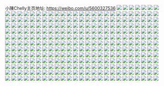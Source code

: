 小陳Chelly主页地址: https://weibo.com/u/5600327536 
![](https://wx4.sinaimg.cn/mw2000/00670p1uly1h93k20fsuoj30u014h7a1.jpg) 
![](https://wx4.sinaimg.cn/mw2000/00670p1uly1h93k20mxw1j30u015aq8y.jpg) 
![](https://wx4.sinaimg.cn/mw2000/00670p1uly1h93k20vmrxj30u014qgrg.jpg) 
![](https://wx4.sinaimg.cn/mw2000/00670p1uly1h8xqowousnj30u01240z0.jpg) 
![](https://wx4.sinaimg.cn/mw2000/00670p1uly1h8xm3qltnaj30u0140aia.jpg) 
![](https://wx4.sinaimg.cn/mw2000/00670p1uly1h8xm3s2avsj30u0140wm5.jpg) 
![](https://wx4.sinaimg.cn/mw2000/00670p1uly1h8xm3sp3z9j30u0140jwg.jpg) 
![](https://wx4.sinaimg.cn/mw2000/00670p1uly1h8xm3tizuxj30u0140te7.jpg) 
![](https://wx4.sinaimg.cn/mw2000/00670p1uly1h8xm3pqqa4j30u014078d.jpg) 
![](https://wx4.sinaimg.cn/mw2000/00670p1uly1h8xm3rawiyj30u0140qcj.jpg) 
![](https://wx4.sinaimg.cn/mw2000/00670p1uly1h8xm3u0xocj30u01hcgtj.jpg) 
![](https://wx4.sinaimg.cn/mw2000/00670p1uly1h8xm4sthf8j30u0140qcn.jpg) 
![](https://wx4.sinaimg.cn/mw2000/00670p1uly1h8xm5akotcj30u0140gqz.jpg) 
![](https://wx4.sinaimg.cn/mw2000/00670p1uly1h8vg95r6sej30u00u07ab.jpg) 
![](https://wx4.sinaimg.cn/mw2000/00670p1uly1h8mycswoggj31r03401ky.jpg) 
![](https://wx4.sinaimg.cn/mw2000/00670p1uly1h8ikyafxvaj30u00u0tgc.jpg) 
![](https://wx4.sinaimg.cn/mw2000/00670p1uly1h8ikybkwioj30u00u0n54.jpg) 
![](https://wx4.sinaimg.cn/mw2000/00670p1uly1h8ikydu0gcj30u00u045v.jpg) 
![](https://wx4.sinaimg.cn/mw2000/00670p1uly1h8ikyb0fxlj30u00u0wm6.jpg) 
![](https://wx4.sinaimg.cn/mw2000/00670p1uly1h8d21e6s70j30wi1gen56.jpg) 
![](https://wx4.sinaimg.cn/mw2000/00670p1uly1h8d2176cpqj30wi1lngu4.jpg) 
![](https://wx4.sinaimg.cn/mw2000/00670p1uly1h83mqgdwfcj30u014046n.jpg) 
![](https://wx4.sinaimg.cn/mw2000/00670p1uly1h83mqiza5bj30u01hcgw3.jpg) 
![](https://wx4.sinaimg.cn/mw2000/00670p1uly1h7zweuwfklj32c02c01kz.jpg) 
![](https://wx4.sinaimg.cn/mw2000/00670p1uly1h7zwezhg2ij33402c0kjm.jpg) 
![](https://wx4.sinaimg.cn/mw2000/00670p1uly1h7zwerh237j32c02c0b29.jpg) 
![](https://wx4.sinaimg.cn/mw2000/00670p1uly1h7xxnn9n2kj30u0140agd.jpg) 
![](https://wx4.sinaimg.cn/mw2000/00670p1uly1h7xxnj532cj30u0140grp.jpg) 
![](https://wx4.sinaimg.cn/mw2000/00670p1uly1h7xxnqo6f3j30u0140ag2.jpg) 
![](https://wx4.sinaimg.cn/mw2000/00670p1uly1h7sxzaw1qqj30u00u0wix.jpg) 
![](https://wx4.sinaimg.cn/mw2000/00670p1uly1h7pqxtywwvj30u0140tbu.jpg) 
![](https://wx4.sinaimg.cn/mw2000/00670p1uly1h7pqxq1s1aj30u0140k26.jpg) 
![](https://wx4.sinaimg.cn/mw2000/00670p1uly1h7pqxp97q5j30u01hcgsq.jpg) 
![](https://wx4.sinaimg.cn/mw2000/00670p1uly1h7pqxonvtmj30u014uk95.jpg) 
![](https://wx4.sinaimg.cn/mw2000/00670p1uly1h7pqxnbvygj30u014jte1.jpg) 
![](https://wx4.sinaimg.cn/mw2000/00670p1uly1h7nnbrtnaij31r02ojx6p.jpg) 
![](https://wx4.sinaimg.cn/mw2000/00670p1uly1h7nn6e0orjj31cu2es1kx.jpg) 
![](https://wx4.sinaimg.cn/mw2000/00670p1uly1h7nn60sgcpj31r02s3u0x.jpg) 
![](https://wx4.sinaimg.cn/mw2000/00670p1uly1h7nn63wnjvj31qw2m5u0x.jpg) 
![](https://wx4.sinaimg.cn/mw2000/00670p1uly1h7nn6c9480j31r03407wi.jpg) 
![](https://wx4.sinaimg.cn/mw2000/00670p1uly1h7nn6n3a3yj32c02c0x6p.jpg) 
![](https://wx4.sinaimg.cn/mw2000/00670p1uly1h7nn6k1r7tj32c02c04qq.jpg) 
![](https://wx4.sinaimg.cn/mw2000/00670p1uly1h7nn5y9dgjj32c02c0qv5.jpg) 
![](https://wx4.sinaimg.cn/mw2000/00670p1uly1h7n9fmjx2fj335s35sx6t.jpg) 
![](https://wx4.sinaimg.cn/mw2000/00670p1uly1h7n9fp3thnj335s35s1l2.jpg) 
![](https://wx4.sinaimg.cn/mw2000/00670p1uly1h7n9frfv4jj335s35s1l2.jpg) 
![](https://wx4.sinaimg.cn/mw2000/00670p1uly1h7m8mea4bkj30u01hcwln.jpg) 
![](https://wx4.sinaimg.cn/mw2000/00670p1uly1h7m8mdpcndj30u01c00zf.jpg) 
![](https://wx4.sinaimg.cn/mw2000/00670p1uly1h7m8mfx8daj30u01hd11y.jpg) 
![](https://wx4.sinaimg.cn/mw2000/00670p1uly1h7m8meu73qj30u0140gqt.jpg) 
![](https://wx4.sinaimg.cn/mw2000/00670p1uly1h7fdqnitrrj32c03401l1.jpg) 
![](https://wx4.sinaimg.cn/mw2000/00670p1uly1h7fdqit4wcj32c0340wrh.jpg) 
![](https://wx4.sinaimg.cn/mw2000/00670p1uly1h79r51k3g0j31o02801ag.jpg) 
![](https://wx4.sinaimg.cn/mw2000/00670p1uly1h77gp4vc9kj32c03407nd.jpg) 
![](https://wx4.sinaimg.cn/mw2000/00670p1uly1h71khljzvcj31o0280x6q.jpg) 
![](https://wx4.sinaimg.cn/mw2000/00670p1uly1h71khmxzq9j31o0280x6q.jpg) 
![](https://wx4.sinaimg.cn/mw2000/00670p1uly1h71khpvq4dj31r0340b2b.jpg) 
![](https://wx4.sinaimg.cn/mw2000/00670p1uly1h6wv46lgyfj31o01o0qv5.jpg) 
![](https://wx4.sinaimg.cn/mw2000/00670p1uly1h6wv45csspj31n726xnad.jpg) 
![](https://wx4.sinaimg.cn/mw2000/00670p1uly1h6uphy3cm8j31md1s8jtc.jpg) 
![](https://wx4.sinaimg.cn/mw2000/00670p1uly1h6u4gu1y7bj30wi1fydhi.jpg) 
![](https://wx4.sinaimg.cn/mw2000/00670p1uly1h6u4guf442j30wi1lnq9j.jpg) 
![](https://wx4.sinaimg.cn/mw2000/00670p1uly1h6u4gux66kj30u01hc4qp.jpg) 
![](https://wx4.sinaimg.cn/mw2000/00670p1uly1h6u4gxe476j32c03407wj.jpg) 
![](https://wx4.sinaimg.cn/mw2000/00670p1uly1h6u4gzuecij32c03401l3.jpg) 
![](https://wx4.sinaimg.cn/mw2000/00670p1uly1h6u4h1iijaj31r03404qs.jpg) 
![](https://wx4.sinaimg.cn/mw2000/00670p1uly1h6u4h2cvtsj31j02ps4bl.jpg) 
![](https://wx4.sinaimg.cn/mw2000/00670p1uly1h6u4gtsfelj32c03401ky.jpg) 
![](https://wx4.sinaimg.cn/mw2000/00670p1uly1h6u4h66odaj32c03401kz.jpg) 
![](https://wx4.sinaimg.cn/mw2000/00670p1uly1h6sab12y77j32c0340e83.jpg) 
![](https://wx4.sinaimg.cn/mw2000/00670p1uly1h6sab3psp9j32c0340x68.jpg) 
![](https://wx4.sinaimg.cn/mw2000/00670p1uly1h6sab4dyzyj33401r0e81.jpg) 
![](https://wx4.sinaimg.cn/mw2000/00670p1uly1h6sab5jz6tj30u011in2t.jpg) 
![](https://wx4.sinaimg.cn/mw2000/00670p1uly1h6sab5srg6j31420u0k5f.jpg) 
![](https://wx4.sinaimg.cn/mw2000/00670p1uly1h6sab5ziovj31400u0n5d.jpg) 
![](https://wx4.sinaimg.cn/mw2000/00670p1uly1h6q8mpwn13j30u01404ei.jpg) 
![](https://wx4.sinaimg.cn/mw2000/00670p1uly1h6q8lundqwj30u01403zq.jpg) 
![](https://wx4.sinaimg.cn/mw2000/00670p1uly1h6q8lwyh7fj32c03404qq.jpg) 
![](https://wx4.sinaimg.cn/mw2000/00670p1uly1h6q8m7mbjrj323u35s7wi.jpg) 
![](https://wx4.sinaimg.cn/mw2000/00670p1uly1h6q8ma1h62j31o0280b29.jpg) 
![](https://wx4.sinaimg.cn/mw2000/00670p1uly1h6q8mki67cj322t340b2a.jpg) 
![](https://wx4.sinaimg.cn/mw2000/00670p1uly1h6q8mo52rgj31r0340x6p.jpg) 
![](https://wx4.sinaimg.cn/mw2000/00670p1uly1h6q8mfbpocj32c0340hdu.jpg) 
![](https://wx4.sinaimg.cn/mw2000/00670p1uly1h6q8mt0sqyj323u35s0wu.jpg) 
![](https://wx4.sinaimg.cn/mw2000/00670p1uly1h6q8ltvt9ij32c0340e82.jpg) 
![](https://wx4.sinaimg.cn/mw2000/00670p1uly1h6q8mx7agej323u35s1ky.jpg) 
![](https://wx4.sinaimg.cn/mw2000/00670p1uly1h6j6jvyl4pj32c02c0qv6.jpg) 
![](https://wx4.sinaimg.cn/mw2000/00670p1uly1h6j6p09rq3j30wi175754.jpg) 
![](https://wx4.sinaimg.cn/mw2000/00670p1uly1h6j6i1mgduj30wi1ycwo8.jpg) 
![](https://wx4.sinaimg.cn/mw2000/00670p1uly1h6b1dynlgij32c0340npf.jpg) 
![](https://wx4.sinaimg.cn/mw2000/00670p1uly1h6b1e183b5j32c0340x6r.jpg) 
![](https://wx4.sinaimg.cn/mw2000/00670p1uly1h6azpgug8jj30wi0i4ac6.jpg) 
![](https://wx4.sinaimg.cn/mw2000/00670p1uly1h6azpgbdkuj32c02c0x6q.jpg) 
![](https://wx4.sinaimg.cn/mw2000/00670p1uly1h6azpb3jrvj32c0340kjm.jpg) 
![](https://wx4.sinaimg.cn/mw2000/00670p1uly1h6azpivl02j31r02az12b.jpg) 
![](https://wx4.sinaimg.cn/mw2000/00670p1uly1h6azphvr7zj32c0340qv6.jpg) 
![](https://wx4.sinaimg.cn/mw2000/00670p1uly1h6azpkcvgzj32c0340hdu.jpg) 
![](https://wx4.sinaimg.cn/mw2000/00670p1uly1h6azpmwpv8j32c0340e85.jpg) 
![](https://wx4.sinaimg.cn/mw2000/00670p1uly1h6azpq1a13j32c0340dnb.jpg) 
![](https://wx4.sinaimg.cn/mw2000/00670p1uly1h6azpr1rb2j32c0340qv6.jpg) 
![](https://wx4.sinaimg.cn/mw2000/00670p1uly1h6aut8h189j33402c0x6p.jpg) 
![](https://wx4.sinaimg.cn/mw2000/00670p1uly1h6autt26akj32c02c0qjy.jpg) 
![](https://wx4.sinaimg.cn/mw2000/00670p1uly1h6av736kjcj32c0340wk3.jpg) 
![](https://wx4.sinaimg.cn/mw2000/00670p1uly1h6auu2lsozj333y1xrn64.jpg) 
![](https://wx4.sinaimg.cn/mw2000/00670p1uly1h6auxhkuv9j31r034077e.jpg) 
![](https://wx4.sinaimg.cn/mw2000/00670p1uly1h6auwsqam5j32c02c0grj.jpg) 
![](https://wx4.sinaimg.cn/mw2000/00670p1uly1h6auxs8js5j33401r0b29.jpg) 
![](https://wx4.sinaimg.cn/mw2000/00670p1uly1h63yaxrslwj31o0280u0x.jpg) 
![](https://wx4.sinaimg.cn/mw2000/00670p1uly1h63yaz9scaj31o0280u0x.jpg) 
![](https://wx4.sinaimg.cn/mw2000/00670p1uly1h63yaw6tupj31o0280wm5.jpg) 
![](https://wx4.sinaimg.cn/mw2000/00670p1uly1h6415iw8h1j32c03407hb.jpg) 
![](https://wx4.sinaimg.cn/mw2000/00670p1uly1h60tuaij3lj32c03401l2.jpg) 
![](https://wx4.sinaimg.cn/mw2000/00670p1uly1h60tvowulnj32c0340e85.jpg) 
![](https://wx4.sinaimg.cn/mw2000/00670p1uly1h60tucqc6fj32c0340hdv.jpg) 
![](https://wx4.sinaimg.cn/mw2000/00670p1uly1h60tueq00gj32c03407fu.jpg) 
![](https://wx4.sinaimg.cn/mw2000/00670p1uly1h60tugqqubj33402c0tzg.jpg) 
![](https://wx4.sinaimg.cn/mw2000/00670p1uly1h60tuiv31qj32c02c0npf.jpg) 
![](https://wx4.sinaimg.cn/mw2000/00670p1uly1h5wzo7l4etj31hc0u0k4d.jpg) 
![](https://wx4.sinaimg.cn/mw2000/00670p1uly1h5wzo77d3zj30u00x543i.jpg) 
![](https://wx4.sinaimg.cn/mw2000/00670p1uly1h5wzo9e9tuj30u01hc12i.jpg) 
![](https://wx4.sinaimg.cn/mw2000/00670p1uly1h5wzo85668j30u01hcwk4.jpg) 
![](https://wx4.sinaimg.cn/mw2000/00670p1uly1h5wzo9tb27j30u01fbn08.jpg) 
![](https://wx4.sinaimg.cn/mw2000/00670p1uly1h5wzoafs6ej30u01400xg.jpg) 
![](https://wx4.sinaimg.cn/mw2000/00670p1uly1h5wzob2cwoj30u014048f.jpg) 
![](https://wx4.sinaimg.cn/mw2000/00670p1uly1h5wzoa3k3ij30u00yaqa4.jpg) 
![](https://wx4.sinaimg.cn/mw2000/00670p1uly1h5wzoaoy8sj30u00u0qdl.jpg) 
![](https://wx4.sinaimg.cn/mw2000/00670p1uly1h5toh7qy3dj32c02c01l1.jpg) 
![](https://wx4.sinaimg.cn/mw2000/00670p1uly1h5tohbl59gj32c02c0kjo.jpg) 
![](https://wx4.sinaimg.cn/mw2000/00670p1uly1h5tohhrgy6j32c02c0b2d.jpg) 
![](https://wx4.sinaimg.cn/mw2000/00670p1uly1h5tohdmw81j31sc1scnpe.jpg) 
![](https://wx4.sinaimg.cn/mw2000/00670p1uly1h5tohfcv32j31o01o07wi.jpg) 
![](https://wx4.sinaimg.cn/mw2000/00670p1uly1h5ms2sp9e9j31r0340x6p.jpg) 
![](https://wx4.sinaimg.cn/mw2000/00670p1uly1h5ms2tvfsgj31r0340000.jpg) 
![](https://wx4.sinaimg.cn/mw2000/00670p1uly1h5ms3119dlj32c03404qs.jpg) 
![](https://wx4.sinaimg.cn/mw2000/00670p1uly1h5ms34wjn3j32c0340u0y.jpg) 
![](https://wx4.sinaimg.cn/mw2000/00670p1uly1h5ms32b6cnj32c0340kjn.jpg) 
![](https://wx4.sinaimg.cn/mw2000/00670p1uly1h5ms33i11sj32c0340qv6.jpg) 
![](https://wx4.sinaimg.cn/mw2000/00670p1uly1h5ms2vy9q6j32c03404qs.jpg) 
![](https://wx4.sinaimg.cn/mw2000/00670p1uly1h5ms2xtd8ij32c03401l0.jpg) 
![](https://wx4.sinaimg.cn/mw2000/00670p1uly1h5ms3799bnj31r03407wi.jpg) 
![](https://wx4.sinaimg.cn/mw2000/00670p1uly1h5kgd0xdlpj32c02c0kjm.jpg) 
![](https://wx4.sinaimg.cn/mw2000/00670p1uly1h5kge6s0i7j31rt2c0b2a.jpg) 
![](https://wx4.sinaimg.cn/mw2000/00670p1uly1h5kge7odxcj32c0340hdt.jpg) 
![](https://wx4.sinaimg.cn/mw2000/00670p1uly1h5j48wkxh6j30u0140wqk.jpg) 
![](https://wx4.sinaimg.cn/mw2000/00670p1uly1h5j48zvk3dj30u01hcn5o.jpg) 
![](https://wx4.sinaimg.cn/mw2000/00670p1uly1h5j48z56t4j30u01hcajf.jpg) 
![](https://wx4.sinaimg.cn/mw2000/00670p1uly1h5j48xkhoaj30u01hcn5l.jpg) 
![](https://wx4.sinaimg.cn/mw2000/00670p1uly1h5j48yew4bj30u01htgte.jpg) 
![](https://wx4.sinaimg.cn/mw2000/00670p1uly1h5j490aqblj30u01400ya.jpg) 
![](https://wx4.sinaimg.cn/mw2000/00670p1uly1h5ed1p3p96j30u0140n5m.jpg) 
![](https://wx4.sinaimg.cn/mw2000/00670p1uly1h5ed1nf6lcj30u012y474.jpg) 
![](https://wx4.sinaimg.cn/mw2000/00670p1uly1h5ed1pzoh5j30u014011d.jpg) 
![](https://wx4.sinaimg.cn/mw2000/00670p1uly1h5ed1qy9goj30u0140gu3.jpg) 
![](https://wx4.sinaimg.cn/mw2000/00670p1uly1h5ed1rydvej30u0140dog.jpg) 
![](https://wx4.sinaimg.cn/mw2000/00670p1uly1h5dfsw4yfzj30wi0wl11x.jpg) 
![](https://wx4.sinaimg.cn/mw2000/00670p1uly1h54smkpyl8j30wi11mdiq.jpg) 
![](https://wx4.sinaimg.cn/mw2000/00670p1uly1h54smlt5oej32c0340qv6.jpg) 
![](https://wx4.sinaimg.cn/mw2000/00670p1uly1h54smp9ggzj32c0340npe.jpg) 
![](https://wx4.sinaimg.cn/mw2000/00670p1uly1h54smogwnlj32c02c01kz.jpg) 
![](https://wx4.sinaimg.cn/mw2000/00670p1uly1h54smky2f1j30wi0i6goo.jpg) 
![](https://wx4.sinaimg.cn/mw2000/00670p1uly1h54smk221ij30wi0hntgh.jpg) 
![](https://wx4.sinaimg.cn/mw2000/00670p1uly1h1cu9um6ecj30u00u011d.jpg) 
![](https://wx4.sinaimg.cn/mw2000/00670p1uly1h1cu9wla0dj30u0140dra.jpg) 
![](https://wx4.sinaimg.cn/mw2000/00670p1uly1h1cu9vpqimj30vs0u0qci.jpg) 
![](https://wx4.sinaimg.cn/mw2000/00670p1uly1h1cu9t1w50j30u00u07fk.jpg) 
![](https://wx4.sinaimg.cn/mw2000/00670p1uly1h0z2aeu2zfj32c02c0x6p.jpg) 
![](https://wx4.sinaimg.cn/mw2000/00670p1uly1h0z2aki4m4j32c0340hdu.jpg) 
![](https://wx4.sinaimg.cn/mw2000/00670p1uly1h0z2aov9vfj32c0340qv9.jpg) 
![](https://wx4.sinaimg.cn/mw2000/00670p1uly1h0z2ar7xihj32c0340qv9.jpg) 
![](https://wx4.sinaimg.cn/mw2000/00670p1uly1h0z2am1u37j32c03401kz.jpg) 
![](https://wx4.sinaimg.cn/mw2000/00670p1uly1h0z2agunexj32c02anu10.jpg) 
![](https://wx4.sinaimg.cn/mw2000/00670p1uly1h0z2at63t2j32c02c0hdv.jpg) 
![](https://wx4.sinaimg.cn/mw2000/00670p1uly1h0z2ada3ivj31o01o04qq.jpg) 
![](https://wx4.sinaimg.cn/mw2000/00670p1uly1h0z2avdkvlj32c02c0kjn.jpg) 
![](https://wx4.sinaimg.cn/mw2000/00670p1uly1h0z2axgs4lj32c02c07wi.jpg) 
![](https://wx4.sinaimg.cn/mw2000/00670p1uly1h0xkkwcqbqj30wi1yck17.jpg) 
![](https://wx4.sinaimg.cn/mw2000/00670p1uly1h03q3v9k43j3232232npd.jpg) 
![](https://wx4.sinaimg.cn/mw2000/00670p1uly1h03q3ymliij32c0340b2e.jpg) 
![](https://wx4.sinaimg.cn/mw2000/00670p1uly1h03q41la0vj327h2757wi.jpg) 
![](https://wx4.sinaimg.cn/mw2000/00670p1uly1h03q43bj9lj32c0340x6q.jpg) 
![](https://wx4.sinaimg.cn/mw2000/00670p1uly1h03q44kiiuj32c02c0u0x.jpg) 
![](https://wx4.sinaimg.cn/mw2000/00670p1uly1gzbn58kjugj32c03407wj.jpg) 
![](https://wx4.sinaimg.cn/mw2000/00670p1uly1gzbn7jphdej32c0340u0x.jpg) 
![](https://wx4.sinaimg.cn/mw2000/00670p1uly1gzbn7kxl9oj32c0340b2c.jpg) 
![](https://wx4.sinaimg.cn/mw2000/00670p1uly1gyxqsm9vc3j31o0280x6p.jpg) 
![](https://wx4.sinaimg.cn/mw2000/00670p1uly1gyxqsnso9bj32c02c0npe.jpg) 
![](https://wx4.sinaimg.cn/mw2000/00670p1uly1gy9ye1sjscj32c02c07wj.jpg) 
![](https://wx4.sinaimg.cn/mw2000/00670p1uly1gxkfx3n5uoj32c0340kjn.jpg) 
![](https://wx4.sinaimg.cn/mw2000/00670p1uly1gxkg24yr3gj31o01o0e81.jpg) 
![](https://wx4.sinaimg.cn/mw2000/00670p1uly1gxkfxllkbjj31o01o0kjl.jpg) 
![](https://wx4.sinaimg.cn/mw2000/00670p1uly1gxb9bu3wzpj32c03401l1.jpg) 
![](https://wx4.sinaimg.cn/mw2000/00670p1uly1gxb9bsjwi7j32c03407wj.jpg) 
![](https://wx4.sinaimg.cn/mw2000/00670p1uly1gxb9bvsc9wj32c0340u0y.jpg) 
![](https://wx4.sinaimg.cn/mw2000/00670p1uly1gxb9d3wsfbj32c0340u0y.jpg) 
![](https://wx4.sinaimg.cn/mw2000/00670p1uly1gxb9c9ayahj32c02c04qq.jpg) 
![](https://wx4.sinaimg.cn/mw2000/00670p1uly1gxb9d2rb6pj32c0340e84.jpg) 
![](https://wx4.sinaimg.cn/mw2000/00670p1uly1gxb9du7cpnj32c0340qv8.jpg) 
![](https://wx4.sinaimg.cn/mw2000/00670p1uly1gxb9cbomxhj32c0340x6q.jpg) 
![](https://wx4.sinaimg.cn/mw2000/00670p1uly1gxb9esbpttj32a931o7wh.jpg) 
![](https://wx4.sinaimg.cn/mw2000/00670p1uly1gxb9eqbfuvj32c03401ky.jpg) 
![](https://wx4.sinaimg.cn/mw2000/00670p1uly1gxb9epf7uij32c02c0b2a.jpg) 
![](https://wx4.sinaimg.cn/mw2000/00670p1uly1gxb9erjnbkj32c02c0qv5.jpg) 
![](https://wx4.sinaimg.cn/mw2000/00670p1uly1gxa23dekw9j30u00u00z5.jpg) 
![](https://wx4.sinaimg.cn/mw2000/00670p1uly1gxa23ctttuj30u00u00z0.jpg) 
![](https://wx4.sinaimg.cn/mw2000/00670p1uly1gx3boortikj32c03401kz.jpg) 
![](https://wx4.sinaimg.cn/mw2000/00670p1uly1gx3bplc7n2j32c0340kjm.jpg) 
![](https://wx4.sinaimg.cn/mw2000/00670p1uly1gwyi6iwvzxj31rh1rhkjm.jpg) 
![](https://wx4.sinaimg.cn/mw2000/00670p1uly1gwyi6l53yvj32c02c0b2b.jpg) 
![](https://wx4.sinaimg.cn/mw2000/00670p1uly1gwyi6ojzhqj33402c01l2.jpg) 
![](https://wx4.sinaimg.cn/mw2000/00670p1uly1gwpcn0r01jj32c0340npe.jpg) 
![](https://wx4.sinaimg.cn/mw2000/00670p1uly1gwpcmsfa5gj32c0340kjm.jpg) 
![](https://wx4.sinaimg.cn/mw2000/00670p1uly1gwpcn9xvrkj32c0340hdu.jpg) 
![](https://wx4.sinaimg.cn/mw2000/00670p1uly1gwpcndhnfaj32c02c0e81.jpg) 
![](https://wx4.sinaimg.cn/mw2000/00670p1uly1gwmpjv5idnj30u00u0n48.jpg) 
![](https://wx4.sinaimg.cn/mw2000/00670p1uly1gwmpjwci5vj30u0140thz.jpg) 
![](https://wx4.sinaimg.cn/mw2000/00670p1uly1gwmpjwx2pjj30u00u0gy0.jpg) 
![](https://wx4.sinaimg.cn/mw2000/00670p1uly1gwmpjus0arj30u0140dr1.jpg) 
![](https://wx4.sinaimg.cn/mw2000/00670p1uly1gwmpjxffjqj30u0140al8.jpg) 
![](https://wx4.sinaimg.cn/mw2000/00670p1uly1gwmpjvj0vqj30u00u0grg.jpg) 
![](https://wx4.sinaimg.cn/mw2000/00670p1uly1gwmpjzmmkoj30u014047v.jpg) 
![](https://wx4.sinaimg.cn/mw2000/00670p1uly1gwmpjz96gwj30u0140wqr.jpg) 
![](https://wx4.sinaimg.cn/mw2000/00670p1uly1gwmpk00905j31400u0gxq.jpg) 
![](https://wx4.sinaimg.cn/mw2000/00670p1uly1gwmpk0gp9cj30u0140k0n.jpg) 
![](https://wx4.sinaimg.cn/mw2000/00670p1uly1gvsybordicj32c0340u10.jpg) 
![](https://wx4.sinaimg.cn/mw2000/00670p1uly1gvsybfhuyoj32c0340u10.jpg) 
![](https://wx4.sinaimg.cn/mw2000/00670p1uly1gv16mahaj6j60u00u012602.jpg) 
![](https://wx4.sinaimg.cn/mw2000/00670p1uly1guxz0e98gvj62c0340qv702.jpg) 
![](https://wx4.sinaimg.cn/mw2000/00670p1uly1guxz0hrcf2j62c02c0qv602.jpg) 
![](https://wx4.sinaimg.cn/mw2000/00670p1uly1guxz0jiwduj62c0340npf02.jpg) 
![](https://wx4.sinaimg.cn/mw2000/00670p1uly1guxz0cgmfej32c02c01kz.jpg) 
![](https://wx4.sinaimg.cn/mw2000/00670p1uly1guodrp37ygj62c02c04qp02.jpg) 
![](https://wx4.sinaimg.cn/mw2000/00670p1uly1guodrq9cizj62c02c04pi02.jpg) 
![](https://wx4.sinaimg.cn/mw2000/00670p1uly1guodrr9k6kj626s26snof02.jpg) 
![](https://wx4.sinaimg.cn/mw2000/00670p1uly1guodrsdwinj62c02c0e3p02.jpg) 
![](https://wx4.sinaimg.cn/mw2000/00670p1uly1guodrtifctj62c02c0x1b02.jpg) 
![](https://wx4.sinaimg.cn/mw2000/00670p1uly1guodrnc3loj60vc0vcal802.jpg) 
![](https://wx4.sinaimg.cn/mw2000/00670p1uly1gum0ezmonvj60u00u0ahx02.jpg) 
![](https://wx4.sinaimg.cn/mw2000/00670p1uly1gukyuvx0ojj62c0340kjm02.jpg) 
![](https://wx4.sinaimg.cn/mw2000/00670p1uly1gubvlg3hoqj62c0340kjm02.jpg) 
![](https://wx4.sinaimg.cn/mw2000/00670p1uly1gubvljyxtmj63402c0b2a02.jpg) 
![](https://wx4.sinaimg.cn/mw2000/00670p1uly1gubvn733bfj60vc0vcwq702.jpg) 
![](https://wx4.sinaimg.cn/mw2000/00670p1uly1gubvn8nepmj60vc0vcqdw02.jpg) 
![](https://wx4.sinaimg.cn/mw2000/00670p1uly1guahuyyhzqj60u00u0ah102.jpg) 
![](https://wx4.sinaimg.cn/mw2000/00670p1uly1guahuzyjuij60u00u0jy102.jpg) 
![](https://wx4.sinaimg.cn/mw2000/00670p1uly1guahv0s4bdj60u00u078p02.jpg) 
![](https://wx4.sinaimg.cn/mw2000/00670p1uly1guahv1we8zj60u00u0q7f02.jpg) 
![](https://wx4.sinaimg.cn/mw2000/00670p1uly1guahv2t9sgj60u00u0n3b02.jpg) 
![](https://wx4.sinaimg.cn/mw2000/00670p1uly1guahv3udkqj60u00u0tf302.jpg) 
![](https://wx4.sinaimg.cn/mw2000/00670p1uly1gu89lir0jij60u0140qcs02.jpg) 
![](https://wx4.sinaimg.cn/mw2000/00670p1uly1gu89li28u8j60u01407co02.jpg) 
![](https://wx4.sinaimg.cn/mw2000/00670p1uly1gu1egm4qtmj61400u0gr002.jpg) 
![](https://wx4.sinaimg.cn/mw2000/00670p1uly1gtwn8h2y3jj60u01407dd02.jpg) 
![](https://wx4.sinaimg.cn/mw2000/00670p1uly1gtwn8hjkyqj60u0140jyo02.jpg) 
![](https://wx4.sinaimg.cn/mw2000/00670p1uly1gtwn8i21u3j60u014046202.jpg) 
![](https://wx4.sinaimg.cn/mw2000/00670p1uly1gtwn8iltmzj60u0140qbc02.jpg) 
![](https://wx4.sinaimg.cn/mw2000/00670p1uly1gtwn8j2kg0j60u0147gth02.jpg) 
![](https://wx4.sinaimg.cn/mw2000/00670p1uly1gtwn8jmy2ij60u00u0dll02.jpg) 
![](https://wx4.sinaimg.cn/mw2000/00670p1uly1gsz4owsvksj329z2c0hdt.jpg) 
![](https://wx4.sinaimg.cn/mw2000/00670p1uly1gsz4ovj3oej32c02c0qv5.jpg) 
![](https://wx4.sinaimg.cn/mw2000/00670p1uly1gsz4oz870gj62c02c1e8102.jpg) 
![](https://wx4.sinaimg.cn/mw2000/00670p1uly1gsz4p1v02aj32c02bpkjl.jpg) 
![](https://wx4.sinaimg.cn/mw2000/00670p1uly1gsz4p9dj51j32c02cxnpd.jpg) 
![](https://wx4.sinaimg.cn/mw2000/00670p1uly1gsz4p67vp9j32c02c01ky.jpg) 
![](https://wx4.sinaimg.cn/mw2000/00670p1uly1gssdirgqh9j30u01ha48f.jpg) 
![](https://wx4.sinaimg.cn/mw2000/00670p1uly1grys4lnbamj30uc0u07cn.jpg) 
![](https://wx4.sinaimg.cn/mw2000/00670p1uly1grys4l3nvwj30u00u0gzr.jpg) 
![](https://wx4.sinaimg.cn/mw2000/00670p1uly1gqtbq6pdkoj32c02yuqvc.jpg) 
![](https://wx4.sinaimg.cn/mw2000/00670p1uly1gqrgongy3cj32c0340kjv.jpg) 
![](https://wx4.sinaimg.cn/mw2000/00670p1uly1gqrgqko43ej31w02iob2d.jpg) 
![](https://wx4.sinaimg.cn/mw2000/00670p1uly1gqrgohdg78j31tf2iu4qx.jpg) 
![](https://wx4.sinaimg.cn/mw2000/00670p1uly1gqrgpdxazsj32c0340kjt.jpg) 
![](https://wx4.sinaimg.cn/mw2000/00670p1uly1gqrgpvba9wj328m35sb2j.jpg) 
![](https://wx4.sinaimg.cn/mw2000/00670p1uly1gqrgpnubqbj32aw35she6.jpg) 
![](https://wx4.sinaimg.cn/mw2000/00670p1uly1gqrgpxabi8j30vc0vcb29.jpg) 
![](https://wx4.sinaimg.cn/mw2000/00670p1uly1gqrgq6yic6j32c0340x71.jpg) 
![](https://wx4.sinaimg.cn/mw2000/00670p1uly1gqrgqfem3rj3246246b2f.jpg) 
![](https://wx4.sinaimg.cn/mw2000/00670p1uly1gq9wc02b0ej30u0140qbw.jpg) 
![](https://wx4.sinaimg.cn/mw2000/00670p1uly1gq9w31w9akj31400u0n39.jpg) 
![](https://wx4.sinaimg.cn/mw2000/00670p1uly1gq9w330grcj30u00u0dn6.jpg) 
![](https://wx4.sinaimg.cn/mw2000/00670p1uly1gq9w33fy26j30u00u0q93.jpg) 
![](https://wx4.sinaimg.cn/mw2000/00670p1uly1gq9w33y3lyj30u00u043z.jpg) 
![](https://wx4.sinaimg.cn/mw2000/00670p1uly1gq9w6an2dmj30u0140qbw.jpg) 
![](https://wx4.sinaimg.cn/mw2000/00670p1uly1gq9wbzfqdjj30u00u0grt.jpg) 
![](https://wx4.sinaimg.cn/mw2000/00670p1uly1gq9wdda65ej31400u0wnz.jpg) 
![](https://wx4.sinaimg.cn/mw2000/00670p1uly1gq9wc18a90j30u00u07bi.jpg) 
![](https://wx4.sinaimg.cn/mw2000/00670p1uly1gpvoxv7tr8j30u00u04a6.jpg) 
![](https://wx4.sinaimg.cn/mw2000/00670p1uly1gpvoxvu45wj30u00u0al2.jpg) 
![](https://wx4.sinaimg.cn/mw2000/00670p1uly1gpvoxwb5mfj30u00u0tin.jpg) 
![](https://wx4.sinaimg.cn/mw2000/00670p1uly1gpvoxwt8sgj30u00u047s.jpg) 
![](https://wx4.sinaimg.cn/mw2000/00670p1uly1go83qmjou2j30vc0vctlh.jpg) 
![](https://wx4.sinaimg.cn/mw2000/00670p1uly1gn2jaxgn16j30vc0vcamm.jpg) 
![](https://wx4.sinaimg.cn/mw2000/00670p1uly1gdhuo9pg89j33402c0npe.jpg) 
![](https://wx4.sinaimg.cn/mw2000/00670p1uly1gdhuoda6rej33402c0qv6.jpg) 
![](https://wx4.sinaimg.cn/mw2000/00670p1uly1gcum3pli0vj31z41z41kn.jpg) 
![](https://wx4.sinaimg.cn/mw2000/00670p1uly1gcum3nr7t5j30u00u0aer.jpg) 
![](https://wx4.sinaimg.cn/mw2000/00670p1uly1g900h429adj30so2ecduy.jpg) 
![](https://wx4.sinaimg.cn/mw2000/00670p1uly1g900h4ksksj30so2ecna9.jpg) 
![](https://wx4.sinaimg.cn/mw2000/00670p1uly1g900h4xva9j30so2ech0c.jpg) 
![](https://wx4.sinaimg.cn/mw2000/00670p1uly1g900h5k85nj30so2ecngu.jpg) 
![](https://wx4.sinaimg.cn/mw2000/00670p1uly1g900h5xks1j30so2ec7h7.jpg) 
![](https://wx4.sinaimg.cn/mw2000/00670p1uly1g900h6drkjj30so2eck5v.jpg) 
![](https://wx4.sinaimg.cn/mw2000/00670p1uly1fpg2fw653bj30qo0qo78w.jpg) 
![](https://wx4.sinaimg.cn/mw2000/00670p1uly1fpg2fxdxwvj30qo0zk4ee.jpg) 
![](https://wx4.sinaimg.cn/mw2000/00670p1uly1fpg2fyt3m1j30qo0zkqko.jpg) 
![](https://wx4.sinaimg.cn/mw2000/00670p1uly1fpg2g08d68j30qo0zk1al.jpg) 
![](https://wx4.sinaimg.cn/mw2000/00670p1uly1fpg2g18jbcj30qo0zktp4.jpg) 
![](https://wx4.sinaimg.cn/mw2000/00670p1uly1fpg2fvpw6aj30qo0zkgoq.jpg) 
